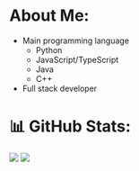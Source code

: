 # About Me:  
- Main programming language
  - Python 
  - JavaScript/TypeScript
  - Java
  - C++
- Full stack developer

# 📊 GitHub Stats:
![](https://github-readme-streak-stats.herokuapp.com/?user=tonno7103&theme=dark&hide_border=false)
![](https://github-readme-stats.vercel.app/api/top-langs/?username=tonno7103&theme=dark&hide_border=false&include_all_commits=true&count_private=true&layout=compact)

